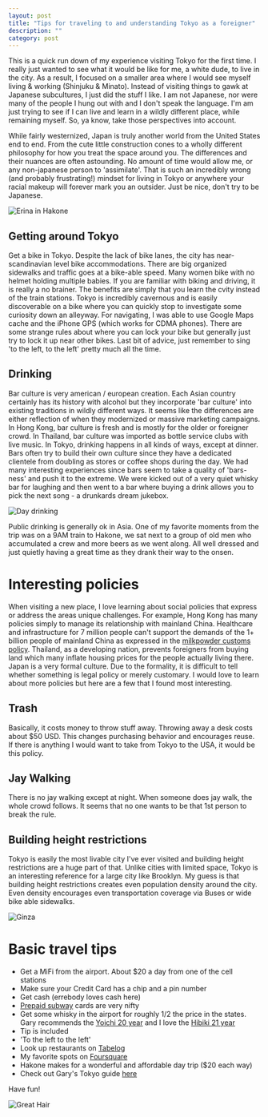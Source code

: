 ```yaml
---
layout: post
title: "Tips for traveling to and understanding Tokyo as a foreigner"
description: ""
category: post
---
```


This is a quick run down of my experience visiting Tokyo for the first
time. I really just wanted to see what it would be like for me, a
white dude, to live in the city. As a result, I focused on a smaller
area where I would see myself living & working (Shinjuku &
Minato). Instead of visiting things to gawk at Japanese subcultures,
I just did the stuff I like. I am not Japanese, nor were many of the
people I hung out with and I don't speak the language. I'm am just
trying to see if I can live and learn in a wildly different place,
while remaining myself. So, ya know, take those perspectives into
account.

While fairly westernized, Japan is truly another world from the United
States end to end. From the cute little construction cones to a wholly
different philosophy for how you treat the space around you. The
differences and their nuances are often astounding. No amount of time
would allow me, or any non-japanese person to 'assimilate'. That is such
an incredibly wrong (and probably frustrating!) mindset for living in
Tokyo or anywhere your racial makeup will forever mark you an
outsider. Just be nice, don't try to be Japanese.

![Erina in Hakone](/assets/images/IMG_3428.jpg)

## Getting around Tokyo

Get a bike in Tokyo. Despite the lack of bike lanes, the city has
near-scandinavian level bike accommodations. There are big organized
sidewalks and traffic goes at a bike-able speed. Many
women bike with no helmet holding multiple babies. If you are familiar
with biking and driving, it is really a no brainer. The benefits are
simply that you learn the cvity instead of the train stations. Tokyo is
incredibly cavernous and is easily discoverable on a bike where you
can quickly stop to investigate some curiosity down an alleyway. For
navigating, I was able to use Google Maps cache and the iPhone GPS
(which works for CDMA phones). There are some strange rules about
where you can lock your bike but generally just try to lock it up near
other bikes. Last bit of advice, just remember to sing 'to the left,
to the left' pretty much all the time.

## Drinking

Bar culture is very american / european creation. Each Asian country
certainly has its history with alcohol but they incorporate 'bar
culture' into existing traditions in wildly different ways. It seems
like the differences are either reflection of when they modernized or
massive marketing campaigns. In Hong Kong, bar culture is fresh and is
mostly for the older or foreigner crowd. In Thailand, bar culture was
imported as bottle service clubs with live music. In Tokyo, drinking
happens in all kinds of ways, except at dinner. Bars often try to
build their own culture since they have a dedicated clientele from
doubling as stores or coffee shops during the day. We had many
interesting experiences since bars seem to take a quality of
'bars-ness' and push it to the extreme. We were kicked out of a very
quiet whisky bar for laughing and then went to a bar where buying a
drink allows you to pick the next song - a drunkards dream jukebox.

![Day drinking](/assets/images/IMG_3425.jpg)

Public drinking is generally ok in Asia. One of my favorite moments
from the trip was on a 9AM train to Hakone, we sat next to a group of
old men who accumulated a crew and more beers as we went along. All
well dressed and just quietly having a great time as they drank their
way to the onsen.

# Interesting policies

When visiting a new place, I love learning about social policies that
express or address the areas unique challenges. For example, Hong Kong
has many policies simply to manage its relationship with mainland
China. Healthcare and infrastructure for 7 million people can't
support the demands of the 1+ billion people of mainland China as
expressed in the
[milkpowder customs policy](http://www.customs.gov.hk/en/whats_new/API/index.html). Thailand,
as a developing nation, prevents foreigners from buying land which
many inflate housing prices for the people actually living
there. Japan is a very formal culture. Due to the formality, it is
difficult to tell whether something is legal policy or merely
customary. I would love to learn about more policies but here are a
few that I found most interesting.

## Trash
Basically, it costs money to throw stuff away. Throwing away a desk
costs about $50 USD. This changes purchasing behavior and encourages
reuse. If there is anything I would want to take from Tokyo to the
USA, it would be this policy.

## Jay Walking

There is no jay walking except at night. When someone does jay walk,
the whole crowd follows. It seems that no one wants to be that 1st
person to break the rule.

## Building height restrictions

Tokyo is easily the most livable city I've ever visited and building
height restrictions are a huge part of that. Unlike cities with
limited space, Tokyo is an interesting reference for a large city like
Brooklyn. My guess is that building height restrictions creates even
population density around the city. Even density encourages even
transportation coverage via Buses or wide bike able
sidewalks.

![Ginza](/assets/images/IMG_3427.jpg)

# Basic travel tips
- Get a MiFi from the airport. About $20 a day from one of the cell stations
- Make sure your Credit Card has a chip and a pin number
- Get cash (errebody loves cash here)
- [Prepaid subway](http://www.jrpass.com/blogs/benefits-of-prepaid-travelcards) cards are very nifty
- Get some whisky in the airport for roughly 1/2 the price in the states. Gary recommends the [Yoichi 20 year](http://www.masterofmalt.com/whiskies/yoichi-20-year-old-whiskey/) and I love the [Hibiki 21 year](http://www.masterofmalt.com/whiskies/suntory-hibiki-21-year-old-blended-whisky)
- Tip is included
- 'To the left to the left'
- Look up restaurants on [Tabelog](http://tabelog.com/tokyo/)
- My favorite spots on [Foursquare](https://foursquare.com/zamiang/list/tokyo-2014
)
- Hakone makes for a wonderful and affordable day trip ($20 each way)
- Check out Gary's Tokyo guide [here](https://hackpad.com/Tokyo-City-Guide-Shibuya-dAH3iuF7ecv)

Have fun!

![Great Hair](/assets/images/IMG_3423.jpg)
